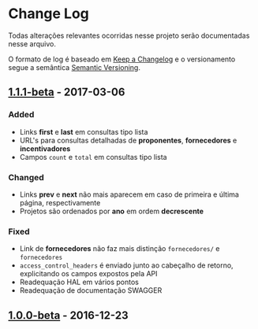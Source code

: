 # Change Log
Todas alterações relevantes ocorridas nesse projeto serão documentadas nesse arquivo.

O formato de log é baseado em [Keep a Changelog](http://keepachangelog.com/) e o versionamento segue  a semântica [Semantic Versioning](http://semver.org/).

## [1.1.1-beta] - 2017-03-06
### Added
- Links **first** e **last** em consultas tipo lista
- URL's para consultas detalhadas de **proponentes**, **fornecedores** e **incentivadores** 
- Campos  `count` e `total` em consultas tipo lista

### Changed
- Links **prev** e **next** não mais aparecem em caso de primeira e última página, respectivamente
- Projetos são ordenados por **ano** em ordem **decrescente** 

### Fixed
- Link de **fornecedores** não faz mais distinção `fornecedores/` e `fornecedores`
- ```access_control_headers``` é enviado junto ao cabeçalho de retorno, explicitando os campos expostos pela API
- Readequação HAL em vários pontos
- Readequação de documentação SWAGGER


## [1.0.0-beta] - 2016-12-23

[1.0.0-beta]: https://github.com/Lafaiet/salicapi/releases/tag/v1.0.0-beta
[1.1.1-beta]: https://github.com/Lafaiet/salicapi/compare/v1.0.0-beta...v1.1.1-beta